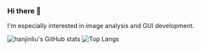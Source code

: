 ### Hi there 👋

I'm especially interested in image analysis and GUI development.

![hanjinliu's GitHub stats](https://github-readme-stats.vercel.app/api?username=hanjinliu)
![Top Langs](https://github-readme-stats.vercel.app/api/top-langs/?username=hanjinliu&hide=jupyter%20notebook)
